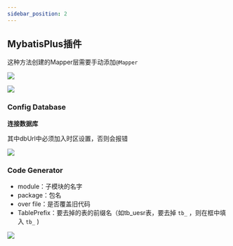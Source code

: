 ```yaml
---
sidebar_position: 2
---
```


## MybatisPlus插件

这种方法创建的Mapper层需要手动添加`@Mapper`

![](https://happlay-docs.oss-cn-beijing.aliyuncs.com/docs/Snipaste_2024-03-30_14-37-38.png)

![](https://happlay-docs.oss-cn-beijing.aliyuncs.com/docs/Snipaste_2024-03-30_14-38-17.png)

### Config Database

**连接数据库**

其中dbUrl中必须加入时区设置，否则会报错

![](https://happlay-docs.oss-cn-beijing.aliyuncs.com/docs/Snipaste_2024-03-30_14-40-05.png)

### Code Generator

- module：子模块的名字
- package：包名
- over file：是否覆盖旧代码
- TablePrefix：要去掉的表的前缀名（如tb_uesr表，要去掉 `tb_` ，则在框中填入 `tb_` )

![](https://happlay-docs.oss-cn-beijing.aliyuncs.com/docs/Snipaste_2024-03-30_14-45-28.png)